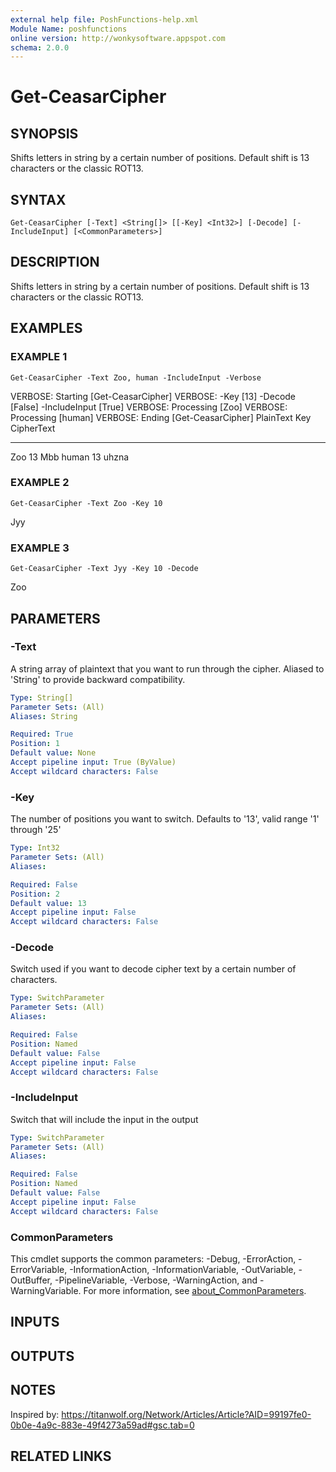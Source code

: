 ```yaml
---
external help file: PoshFunctions-help.xml
Module Name: poshfunctions
online version: http://wonkysoftware.appspot.com
schema: 2.0.0
---
```


# Get-CeasarCipher

## SYNOPSIS
Shifts letters in string by a certain number of positions.
Default shift is 13 characters or the classic ROT13.

## SYNTAX

```
Get-CeasarCipher [-Text] <String[]> [[-Key] <Int32>] [-Decode] [-IncludeInput] [<CommonParameters>]
```

## DESCRIPTION
Shifts letters in string by a certain number of positions.
Default shift is 13 characters or the classic ROT13.

## EXAMPLES

### EXAMPLE 1
```
Get-CeasarCipher -Text Zoo, human -IncludeInput -Verbose
```

VERBOSE: Starting \[Get-CeasarCipher\]
VERBOSE: -Key \[13\] -Decode \[False\] -IncludeInput \[True\]
VERBOSE: Processing \[Zoo\]
VERBOSE: Processing \[human\]
VERBOSE: Ending \[Get-CeasarCipher\]
PlainText Key CipherText
--------- --- ----------
Zoo        13 Mbb
human      13 uhzna

### EXAMPLE 2
```
Get-CeasarCipher -Text Zoo -Key 10
```

Jyy

### EXAMPLE 3
```
Get-CeasarCipher -Text Jyy -Key 10 -Decode
```

Zoo

## PARAMETERS

### -Text
A string array of plaintext that you want to run through the cipher.
Aliased to 'String' to provide backward compatibility.

```yaml
Type: String[]
Parameter Sets: (All)
Aliases: String

Required: True
Position: 1
Default value: None
Accept pipeline input: True (ByValue)
Accept wildcard characters: False
```

### -Key
The number of positions you want to switch.
Defaults to '13', valid range '1' through '25'

```yaml
Type: Int32
Parameter Sets: (All)
Aliases:

Required: False
Position: 2
Default value: 13
Accept pipeline input: False
Accept wildcard characters: False
```

### -Decode
Switch used if you want to decode cipher text by a certain number of characters.

```yaml
Type: SwitchParameter
Parameter Sets: (All)
Aliases:

Required: False
Position: Named
Default value: False
Accept pipeline input: False
Accept wildcard characters: False
```

### -IncludeInput
Switch that will include the input in the output

```yaml
Type: SwitchParameter
Parameter Sets: (All)
Aliases:

Required: False
Position: Named
Default value: False
Accept pipeline input: False
Accept wildcard characters: False
```

### CommonParameters
This cmdlet supports the common parameters: -Debug, -ErrorAction, -ErrorVariable, -InformationAction, -InformationVariable, -OutVariable, -OutBuffer, -PipelineVariable, -Verbose, -WarningAction, and -WarningVariable. For more information, see [about_CommonParameters](http://go.microsoft.com/fwlink/?LinkID=113216).

## INPUTS

## OUTPUTS

## NOTES
Inspired by: https://titanwolf.org/Network/Articles/Article?AID=99197fe0-0b0e-4a9c-883e-49f4273a59ad#gsc.tab=0

## RELATED LINKS
